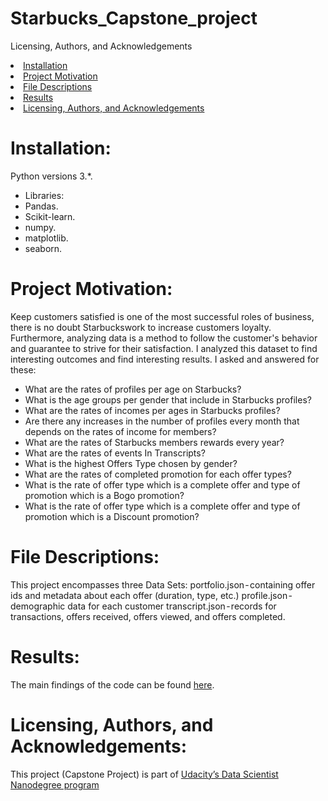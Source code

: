 # Starbucks_Capstone_project
Licensing, Authors, and Acknowledgements
<li><a href="#Installation">Installation</a></li>
<li><a href="#Project Motivation">Project Motivation</a></li>
<li><a href="#File Descriptions">File Descriptions</a></li>
<li><a href="#Results">Results</a></li>
<li><a href="#Licensing, Authors, and Acknowledgements">Licensing, Authors, and Acknowledgements</a></li>

<a id='Installation'></a>
# Installation:
Python versions 3.*.
- Libraries:
- Pandas.
- Scikit-learn.
- numpy.
- matplotlib.
- seaborn.


<a id='Project Motivation'></a>
# Project Motivation:
Keep customers satisfied is one of the most successful roles of business,
there is no doubt Starbuckswork to increase customers loyalty. Furthermore,
analyzing data is a method to follow the customer's behavior and guarantee to strive for their satisfaction.
 I  analyzed this dataset to find interesting outcomes and find interesting results. I asked and answered for these:

- What are the rates of profiles per age on Starbucks?
- What is the age groups per gender that include in Starbucks profiles?
- What are the rates of incomes per ages in Starbucks profiles?
- Are there any increases in the number of profiles every month that depends on the rates of income for members?
- What are the rates of Starbucks members rewards every year?
- What are the rates of events In Transcripts?
- What is the highest Offers Type chosen by gender?
- What are the rates of completed promotion for each offer types?
- What is the rate of offer type which is a complete offer and type of promotion which is a Bogo promotion?
- What is the rate of offer type which is a complete offer and type of promotion which is a Discount promotion?


<a id='File Descriptions'></a>
# File Descriptions:
This project encompasses three Data Sets:
portfolio.json - containing offer ids and metadata about each offer (duration, type, etc.)
profile.json - demographic data for each customer
transcript.json - records for transactions, offers received, offers viewed, and offers completed.


<a id='Results'></a>
# Results:
The main findings of the code can be found [here](https://medium.com/@farah.sidina/what-is-the-offer-in-starbucks-1f223025b183).

<a id='Licensing, Authors, and Acknowledgements'></a>
# Licensing, Authors, and Acknowledgements:
This project (Capstone Project) is part of [Udacity’s Data Scientist Nanodegree program](https://www.udacity.com/course/data-scientist-nanodegree--nd025)

